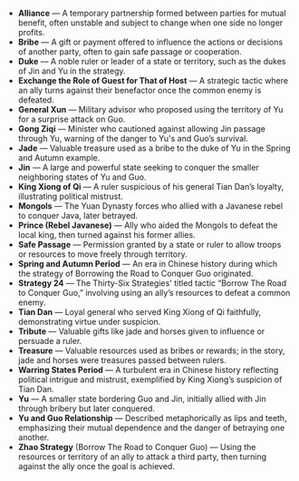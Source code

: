- **Alliance** — A temporary partnership formed between parties for mutual benefit, often unstable and subject to change when one side no longer profits.  
- **Bribe** — A gift or payment offered to influence the actions or decisions of another party, often to gain safe passage or cooperation.  
- **Duke** — A noble ruler or leader of a state or territory, such as the dukes of Jin and Yu in the strategy.  
- **Exchange the Role of Guest for That of Host** — A strategic tactic where an ally turns against their benefactor once the common enemy is defeated.  
- **General Xun** — Military advisor who proposed using the territory of Yu for a surprise attack on Guo.  
- **Gong Ziqi** — Minister who cautioned against allowing Jin passage through Yu, warning of the danger to Yu's and Guo’s survival.  
- **Jade** — Valuable treasure used as a bribe to the duke of Yu in the Spring and Autumn example.  
- **Jin** — A large and powerful state seeking to conquer the smaller neighboring states of Yu and Guo.  
- **King Xiong of Qi** — A ruler suspicious of his general Tian Dan’s loyalty, illustrating political mistrust.  
- **Mongols** — The Yuan Dynasty forces who allied with a Javanese rebel to conquer Java, later betrayed.  
- **Prince (Rebel Javanese)** — Ally who aided the Mongols to defeat the local king, then turned against his former allies.  
- **Safe Passage** — Permission granted by a state or ruler to allow troops or resources to move freely through territory.  
- **Spring and Autumn Period** — An era in Chinese history during which the strategy of Borrowing the Road to Conquer Guo originated.  
- **Strategy 24** — The Thirty-Six Strategies' titled tactic “Borrow The Road to Conquer Guo,” involving using an ally’s resources to defeat a common enemy.  
- **Tian Dan** — Loyal general who served King Xiong of Qi faithfully, demonstrating virtue under suspicion.  
- **Tribute** — Valuable gifts like jade and horses given to influence or persuade a ruler.  
- **Treasure** — Valuable resources used as bribes or rewards; in the story, jade and horses were treasures passed between rulers.  
- **Warring States Period** — A turbulent era in Chinese history reflecting political intrigue and mistrust, exemplified by King Xiong’s suspicion of Tian Dan.  
- **Yu** — A smaller state bordering Guo and Jin, initially allied with Jin through bribery but later conquered.  
- **Yu and Guo Relationship** — Described metaphorically as lips and teeth, emphasizing their mutual dependence and the danger of betraying one another.  
- **Zhao Strategy** (Borrow The Road to Conquer Guo) — Using the resources or territory of an ally to attack a third party, then turning against the ally once the goal is achieved.
